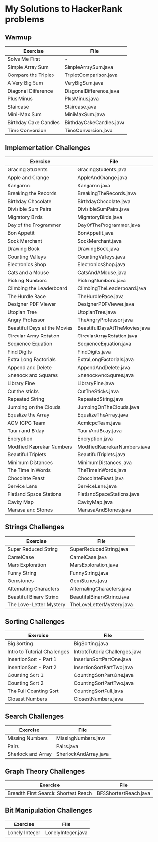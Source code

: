 # My Solutions to HackerRank problems

## Warmup

Exercise | File
------------ | -------------
Solve Me First | -
Simple Array Sum | SimpleArraySum.java
Compare the Triples | TripletComparison.java
A Very Big Sum | VeryBigSum.java
Diagonal Difference | DiagonalDifference.java
Plus Minus | PlusMinus.java
Staircase | Staircase.java
Mini-Max Sum | MiniMaxSum.java
Birthday Cake Candles | BirthdayCakeCandles.java
Time Conversion | TimeConversion.java

## Implementation Challenges

Exercise | File
------------ | -------------
Grading Students | GradingStudents.java
Apple and Orange | AppleAndOrange.java
Kangaroo | Kangaroo.java
Breaking the Records | BreakingTheRecords.java
Birthday Chocolate | BirthdayChocolate.java
Divisible Sum Pairs | DivisibleSumPairs.java
Migratory Birds | MigratoryBirds.java
Day of the Programmer | DayOfTheProgrammer.java
Bon Appetit | BonAppetit.java
Sock Merchant | SockMerchant.java
Drawing Book | DrawingBook.java
Counting Valleys | CountingValleys.java
Electronics Shop | ElectronicsShop.java
Cats and a Mouse | CatsAndAMouse.java
Picking Numbers | PickingNumbers.java
Climbing the Leaderboard | ClimbingTheLeaderboard.java
The Hurdle Race | TheHurdleRace.java
Designer PDF Viewer | DesignerPDFViewer.java
Utopian Tree | UtopianTree.java
Angry Professor | TheAngryProfessor.java
Beautiful Days at the Movies | BeautifulDaysAtTheMovies.java
Circular Array Rotation | CircularArrayRotation.java
Sequence Equation | SequenceEquation.java
Find Digits | FindDigits.java
Extra Long Factorials | ExtraLongFactorials.java
Append and Delete | AppendAndDelete.java
Sherlock and Squares | SherlockAndSqures.java
Library Fine | LibraryFine.java
Cut the sticks | CutTheSticks.java
Repeated String | RepeatedString.java
Jumping on the Clouds | JumpingOnTheClouds.java
Equalize the Array | EqualizeTheArray.java
ACM ICPC Team | AcmIcpcTeam.java
Taum and B'day | TaumAndBday.java
Encryption | Encryption.java
Modified Kaprekar Numbers | ModifiedKaprekarNumbers.java
Beautiful Triplets | BeautifulTriplets.java
Minimum Distances | MinimumDistances.java
The Time in Words | TheTimeInWords.java
Chocolate Feast | ChocolateFeast.java
Service Lane | ServiceLane.java
Flatland Space Stations | FlatlandSpaceStations.java
Cavity Map | CavityMap.java
Manasa and Stones | ManasaAndStones.java

## Strings Challenges

Exercise | File
------------ | -------------
Super Reduced String | SuperReducedString.java
CamelCase | CamelCase.java
Mars Exploration | MarsExploration.java
Funny String | FunnyString.java
Gemstones | GemStones.java
Alternating Characters | AlternatingCharacters.java
Beautiful Binary String | BeautifulBinaryString.java
The Love-Letter Mystery | TheLoveLetterMystery.java

## Sorting Challenges

Exercise | File
------------ | -------------
Big Sorting | BigSorting.java
Intro to Tutorial Challenges | IntrotoTutorialChallenges.java
InsertionSort - Part 1 | InserionSortPartOne.java
InsertionSort - Part 2 | InsertionSortPartTwo.java
Counting Sort 1 | CountingSortPartOne.java
Counting Sort 2 | CountingSortPartTwo.java
The Full Counting Sort | CountingSortFull.java
Closest Numbers | ClosestNumbers.java



## Search Challenges

Exercise | File
------------ | -------------
Missing Numbers | MissingNumbers.java
Pairs | Pairs.java
Sherlock and Array | SherlockAndArray.java


## Graph Theory Challenges

Exercise | File
------------ | -------------
Breadth First Search: Shortest Reach | BFSShortestReach.java


## Bit Manipulation Challenges

Exercise | File
------------ | -------------
Lonely Integer | LonelyInteger.java



